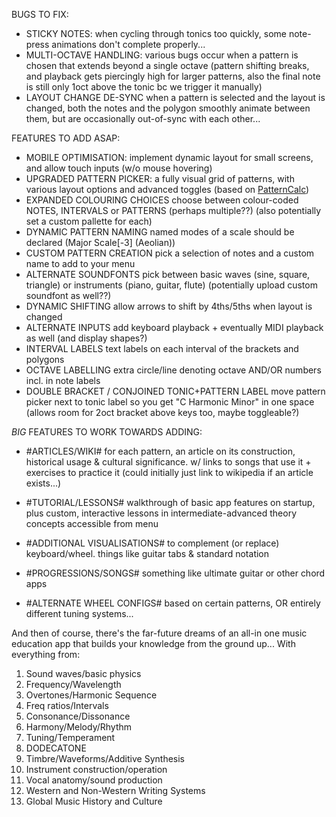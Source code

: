 BUGS TO FIX:
 - STICKY NOTES:
   when cycling through tonics too quickly, some note-press animations don't complete properly...
 - MULTI-OCTAVE HANDLING:
   various bugs occur when a pattern is chosen that extends beyond a single octave
   (pattern shifting breaks, and playback gets piercingly high for larger patterns, also the final note is still only 1oct above the tonic bc we trigger it manually)
 - LAYOUT CHANGE DE-SYNC
   when a pattern is selected and the layout is changed, both the notes and the polygon smoothly animate between them, but are occasionally out-of-sync with each other...


FEATURES TO ADD ASAP:
 - MOBILE OPTIMISATION:
   implement dynamic layout for small screens, and allow touch inputs (w/o mouse hovering)
 - UPGRADED PATTERN PICKER:
   a fully visual grid of patterns, with various layout options and advanced toggles (based on [PatternCalc](https://github.com/Kubbaj/PatternCalc))
 - EXPANDED COLOURING CHOICES
   choose between colour-coded NOTES, INTERVALS or PATTERNS (perhaps multiple??)
   (also potentially set a custom pallette for each)
 - DYNAMIC PATTERN NAMING
   named modes of a scale should be declared (Major Scale[-3] (Aeolian))
 - CUSTOM PATTERN CREATION
   pick a selection of notes and a custom name to add to your menu
 - ALTERNATE SOUNDFONTS
   pick between basic waves (sine, square, triangle) or instruments (piano, guitar, flute) (potentially upload custom soundfont as well??)
 - DYNAMIC SHIFTING
   allow arrows to shift by 4ths/5ths when layout is changed
 - ALTERNATE INPUTS
   add keyboard playback + eventually MIDI playback as well (and display shapes?)
 - INTERVAL LABELS
   text labels on each interval of the brackets and polygons
 - OCTAVE LABELLING
   extra circle/line denoting octave AND/OR numbers incl. in note labels
 - DOUBLE BRACKET / CONJOINED TONIC+PATTERN LABEL
   move pattern picker next to tonic label so you get "C Harmonic Minor" in one space (allows room for 2oct bracket above keys too, maybe toggleable?)


*BIG* FEATURES TO WORK TOWARDS ADDING:

 - #ARTICLES/WIKI#
   for each pattern, an article on its construction, historical usage & cultural significance. w/ links to songs that use it + exercises to practice it (could initially just link to wikipedia if an article exists...)

 - #TUTORIAL/LESSONS#
   walkthrough of basic app features on startup, plus custom, interactive lessons in intermediate-advanced theory concepts accessible from menu

 - #ADDITIONAL VISUALISATIONS#
   to complement (or replace) keyboard/wheel. things like guitar tabs & standard notation

 - #PROGRESSIONS/SONGS#
   something like ultimate guitar or other chord apps

 - #ALTERNATE WHEEL CONFIGS#
   based on certain patterns, OR entirely different tuning systems...



And then of course, there's the far-future dreams of an all-in one music education app that builds your knowledge from the ground up...
With everything from:

 1. Sound waves/basic physics
 2. Frequency/Wavelength
 3. Overtones/Harmonic Sequence
 4. Freq ratios/Intervals
 5. Consonance/Dissonance
 6. Harmony/Melody/Rhythm
 8. Tuning/Temperament
 9. DODECATONE
 10. Timbre/Waveforms/Additive Synthesis
 11. Instrument construction/operation
 12. Vocal anatomy/sound production
 13. Western and Non-Western Writing Systems
 14. Global Music History and Culture
